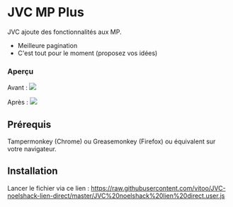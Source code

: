 # JVC MP Plus
JVC ajoute des fonctionnalités aux MP.

- Meilleure pagination
- C'est tout pour le moment (proposez vos idées)

### Aperçu 
Avant : 
![](http://puu.sh/tFFgv/f2605a6cde.png)

Après :
![](http://puu.sh/tFFck/c99f15a630.png)

## Prérequis

Tampermonkey (Chrome) ou Greasemonkey (Firefox) ou équivalent sur votre navigateur. 

## Installation

Lancer le fichier via ce lien : https://raw.githubusercontent.com/vitoo/JVC-noelshack-lien-direct/master/JVC%20noelshack%20lien%20direct.user.js
